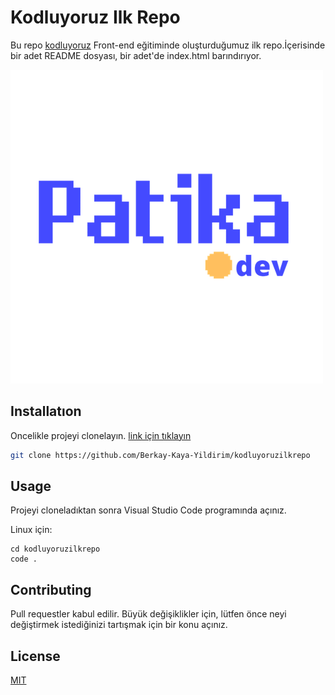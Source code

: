 ﻿# Kodluyoruz Ilk Repo  

Bu repo [kodluyoruz](https://www.kodluyoruz.org/) Front-end eğitiminde oluşturduğumuz ilk repo.İçerisinde bir adet README dosyası, bir adet'de index.html barındırıyor.

![github](images/patika.png)

## Installatıon

Oncelikle projeyi clonelayın. [link için tıklayın](https://github.com/Berkay-Kaya-Yildirim/kodluyoruzilkrepo)

```bash
git clone https://github.com/Berkay-Kaya-Yildirim/kodluyoruzilkrepo
```

## Usage

Projeyi cloneladıktan sonra Visual Studio Code programında açınız.

Linux için:
```linux
cd kodluyoruzilkrepo
code .
```

## Contributing
Pull requestler kabul edilir. Büyük değişiklikler için, lütfen önce neyi değiştirmek istediğinizi tartışmak için bir konu açınız.


## License
[MIT](https://choosealicense.com/licenses/mit/)
